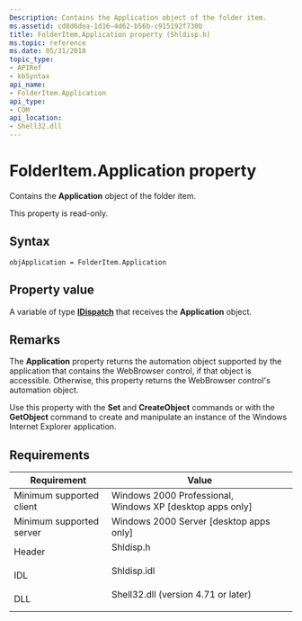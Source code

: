 ```yaml
---
Description: Contains the Application object of the folder item.
ms.assetid: cd8d6dea-1d16-4d62-b56b-c915192f730b
title: FolderItem.Application property (Shldisp.h)
ms.topic: reference
ms.date: 05/31/2018
topic_type: 
- APIRef
- kbSyntax
api_name: 
- FolderItem.Application
api_type: 
- COM
api_location: 
- Shell32.dll
---
```


# FolderItem.Application property

Contains the **Application** object of the folder item.

This property is read-only.

## Syntax


```JScript
objApplication = FolderItem.Application
```



## Property value

A variable of type [**IDispatch**](/windows/win32/api/oaidl/nn-oaidl-idispatch) that receives the **Application** object.

## Remarks

The **Application** property returns the automation object supported by the application that contains the WebBrowser control, if that object is accessible. Otherwise, this property returns the WebBrowser control's automation object.

Use this property with the **Set** and **CreateObject** commands or with the **GetObject** command to create and manipulate an instance of the Windows Internet Explorer application.

## Requirements



| Requirement | Value |
|-------------------------------------|----------------------------------------------------------------------------------------------------------------|
| Minimum supported client<br/> | Windows 2000 Professional, Windows XP \[desktop apps only\]<br/>                                         |
| Minimum supported server<br/> | Windows 2000 Server \[desktop apps only\]<br/>                                                           |
| Header<br/>                   | <dl> <dt>Shldisp.h</dt> </dl>                           |
| IDL<br/>                      | <dl> <dt>Shldisp.idl</dt> </dl>                         |
| DLL<br/>                      | <dl> <dt>Shell32.dll (version 4.71 or later)</dt> </dl> |



 

 
